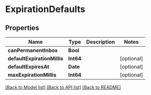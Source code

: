 # ExpirationDefaults

## Properties
Name | Type | Description | Notes
------------ | ------------- | ------------- | -------------
**canPermanentInbox** | **Bool** |  | 
**defaultExpirationMillis** | **Int64** |  | [optional] 
**defaultExpiresAt** | **Date** |  | [optional] 
**maxExpirationMillis** | **Int64** |  | [optional] 

[[Back to Model list]](../README.md#documentation-for-models) [[Back to API list]](../README.md#documentation-for-api-endpoints) [[Back to README]](../README.md)


